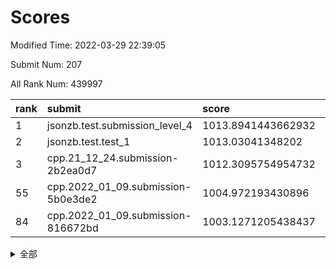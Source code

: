 # Scores

Modified Time: 2022-03-29 22:39:05

Submit Num: 207

All Rank Num: 439997

| rank |               submit               |       score        |       sigma        | pk_num |
| :--- | :--------------------------------- | :----------------- | :----------------- | :----- |
| 1    | jsonzb.test.submission_level_4     | 1013.8941443662932 | 0.8568453351477907 | 8505   |
| 2    | jsonzb.test.test_1                 | 1013.03041348202   | 0.7937024089974613 | 8508   |
| 3    | cpp.21_12_24.submission-2b2ea0d7   | 1012.3095754954732 | 0.764176452747477  | 8506   |
| 55   | cpp.2022_01_09.submission-5b0e3de2 | 1004.972193430896  | 0.7335506898713856 | 8502   |
| 84   | cpp.2022_01_09.submission-816672bd | 1003.1271205438437 | 0.7019405503782759 | 8506   |


<details>
<summary>全部</summary>

| rank |                 submit                 |       score        |       sigma        | pk_num |
| :--- | :------------------------------------- | :----------------- | :----------------- | :----- |
| 1    | jsonzb.test.submission_level_4         | 1013.8941443662932 | 0.8568453351477907 | 8505   |
| 2    | jsonzb.test.test_1                     | 1013.03041348202   | 0.7937024089974613 | 8508   |
| 3    | cpp.21_12_24.submission-2b2ea0d7       | 1012.3095754954732 | 0.764176452747477  | 8506   |
| 4    | gobigger.level_3.submission_level_3_42 | 1011.9381076566377 | 0.7792141006917126 | 8498   |
| 5    | gobigger.level_3.submission_level_3_18 | 1011.8613983567278 | 0.7789055916052036 | 8502   |
| 6    | gobigger.level_3.submission_level_3_22 | 1011.7553006751854 | 0.7970712810286519 | 8498   |
| 7    | gobigger.level_3.submission_level_3_31 | 1011.5337550656236 | 0.7759045241990127 | 8501   |
| 8    | gobigger.level_3.submission_level_3_10 | 1011.2843687794226 | 0.781105977826851  | 8504   |
| 9    | gobigger.level_3.submission_level_3_34 | 1011.2017475619201 | 0.7775918082794075 | 8504   |
| 10   | gobigger.level_3.submission_level_3_8  | 1011.1587455558439 | 0.788083782667558  | 8502   |
| 11   | gobigger.level_3.submission_level_3_1  | 1010.9434834651058 | 0.7564740169744884 | 8502   |
| 12   | gobigger.level_3.submission_level_3_2  | 1010.8236787163793 | 0.7338865812407791 | 8501   |
| 13   | gobigger.level_3.submission_level_3_33 | 1010.7877785677781 | 0.7694916165221944 | 8501   |
| 14   | gobigger.level_3.submission_level_3_14 | 1010.623840538761  | 0.7769366707235595 | 8510   |
| 15   | gobigger.level_3.submission_level_3_15 | 1010.5684809875534 | 0.7881005019610805 | 8506   |
| 16   | gobigger.level_3.submission_level_3_37 | 1010.5456014350126 | 0.7457689014993876 | 8505   |
| 17   | gobigger.level_3.submission_level_3_19 | 1010.5089691037693 | 0.7861180726177533 | 8505   |
| 18   | gobigger.level_3.submission_level_3_26 | 1010.4853008797106 | 0.7541168532554855 | 8505   |
| 19   | gobigger.level_3.submission_level_3_0  | 1010.4657986294635 | 0.7791530705224484 | 8504   |
| 20   | gobigger.level_3.submission_level_3_16 | 1010.2804272199841 | 0.7608144294254929 | 8501   |
| 21   | gobigger.level_3.submission_level_3_3  | 1010.2773169289147 | 0.7706895832354705 | 8501   |
| 22   | gobigger.level_3.submission_level_3_23 | 1010.1702614394693 | 0.7577803194058047 | 8503   |
| 23   | gobigger.level_3.submission_level_3_35 | 1010.1102826952127 | 0.7342969719893858 | 8501   |
| 24   | gobigger.level_3.submission_level_3_6  | 1010.069759216311  | 0.7774908734686314 | 8506   |
| 25   | gobigger.level_3.submission_level_3_28 | 1010.040781916351  | 0.7671723469093514 | 8504   |
| 26   | gobigger.level_3.submission_level_3_40 | 1010.0143895278734 | 0.757806584147587  | 8499   |
| 27   | gobigger.level_3.submission_level_3_27 | 1009.9550525393256 | 0.7491068716274795 | 8504   |
| 28   | gobigger.level_3.submission_level_3_44 | 1009.88964918969   | 0.752328336568696  | 8504   |
| 29   | gobigger.level_3.submission_level_3_12 | 1009.8686880580343 | 0.7750979010171976 | 8502   |
| 30   | gobigger.level_3.submission_level_3_39 | 1009.814796162984  | 0.7572574998943303 | 8503   |
| 31   | gobigger.level_3.submission_level_3_46 | 1009.768239952679  | 0.7812846599592677 | 8501   |
| 32   | gobigger.level_3.submission_level_3_29 | 1009.746629161516  | 0.7590811753885778 | 8501   |
| 33   | gobigger.level_3.submission_level_3_17 | 1009.7308840379452 | 0.7443855615604433 | 8504   |
| 34   | gobigger.level_3.submission_level_3_13 | 1009.7075960143746 | 0.7800540552239111 | 8500   |
| 35   | gobigger.level_3.submission_level_3_47 | 1009.7037330881706 | 0.7596390353246012 | 8502   |
| 36   | gobigger.level_3.submission_level_3_41 | 1009.6175158075631 | 0.7482866273134767 | 8503   |
| 37   | gobigger.level_3.submission_level_3_43 | 1009.6054278197248 | 0.7757156414604902 | 8504   |
| 38   | gobigger.level_3.submission_level_3_7  | 1009.5712204709502 | 0.7422205752555457 | 8506   |
| 39   | gobigger.level_3.submission_level_3_48 | 1009.5616086112813 | 0.733302613153909  | 8500   |
| 40   | gobigger.level_3.submission_level_3_24 | 1009.5490506232883 | 0.7302245764564774 | 8505   |
| 41   | gobigger.level_3.submission_level_3_9  | 1009.4983881998585 | 0.7588393029999958 | 8503   |
| 42   | gobigger.level_3.submission_level_3_21 | 1009.1780008692    | 0.7422135471865091 | 8506   |
| 43   | gobigger.level_3.submission_level_3_11 | 1009.1589496105481 | 0.7390330050353495 | 8503   |
| 44   | gobigger.level_3.submission_level_3_20 | 1009.1570743959264 | 0.751303353644903  | 8500   |
| 45   | gobigger.level_3.submission_level_3_25 | 1009.1093076982007 | 0.7460439763115769 | 8501   |
| 46   | gobigger.level_3.submission_level_3_4  | 1008.965241154356  | 0.7589718347141854 | 8503   |
| 47   | gobigger.level_3.submission_level_3_5  | 1008.9175742832861 | 0.7372716499288463 | 8502   |
| 48   | gobigger.level_3.submission_level_3_36 | 1008.8832785641517 | 0.7446410920801941 | 8499   |
| 49   | gobigger.level_3.submission_level_3_49 | 1008.798362227647  | 0.7527894089597724 | 8502   |
| 50   | gobigger.level_3.submission_level_3_45 | 1008.7943598129775 | 0.7361592539526598 | 8497   |
| 51   | gobigger.level_3.submission_level_3_30 | 1008.3295294530134 | 0.7501340441100081 | 8500   |
| 52   | gobigger.level_3.submission_level_3_38 | 1008.2029045735471 | 0.7670636232312257 | 8502   |
| 53   | gobigger.level_3.submission_level_3_32 | 1008.1892124888002 | 0.7360717758648609 | 8503   |
| 54   | gobigger.level_1.submission_level_1_41 | 1005.3015155672966 | 0.7192419814756953 | 8499   |
| 55   | cpp.2022_01_09.submission-5b0e3de2     | 1004.972193430896  | 0.7335506898713856 | 8502   |
| 56   | gobigger.level_1.submission_level_1_14 | 1004.8627112207873 | 0.7108557394796461 | 8506   |
| 57   | gobigger.level_1.submission_level_1_49 | 1004.4700863197933 | 0.7130428569068761 | 8503   |
| 58   | gobigger.level_1.submission_level_1_43 | 1004.1969433520474 | 0.715797004680553  | 8508   |
| 59   | gobigger.level_1.submission_level_1_1  | 1004.1135733387615 | 0.7218982386208145 | 8500   |
| 60   | gobigger.level_1.submission_level_1_17 | 1003.9970219035051 | 0.71320643702324   | 8501   |
| 61   | gobigger.level_1.submission_level_1_42 | 1003.9569000127815 | 0.724276965261822  | 8500   |
| 62   | gobigger.level_1.submission_level_1_24 | 1003.8822816443416 | 0.7241603616991237 | 8504   |
| 63   | gobigger.level_1.submission_level_1_32 | 1003.7346101868202 | 0.7185801772353383 | 8504   |
| 64   | gobigger.level_1.submission_level_1_10 | 1003.7050796309995 | 0.7179634566220515 | 8502   |
| 65   | gobigger.level_1.submission_level_1_31 | 1003.6955086430768 | 0.7087970855696621 | 8503   |
| 66   | gobigger.level_1.submission_level_1_12 | 1003.6828757818946 | 0.7237622292393323 | 8499   |
| 67   | gobigger.level_1.submission_level_1_36 | 1003.6443384399792 | 0.72266672078963   | 8502   |
| 68   | gobigger.level_1.submission_level_1_13 | 1003.6390252673457 | 0.7127804878560351 | 8500   |
| 69   | gobigger.level_1.submission_level_1_35 | 1003.573983472399  | 0.7246449146457017 | 8505   |
| 70   | gobigger.level_1.submission_level_1_26 | 1003.5672280570891 | 0.7131928569775992 | 8502   |
| 71   | gobigger.level_1.submission_level_1_0  | 1003.5671409520498 | 0.7172578500775443 | 8501   |
| 72   | gobigger.level_1.submission_level_1_38 | 1003.55279114926   | 0.7115761545089734 | 8505   |
| 73   | gobigger.level_1.submission_level_1_48 | 1003.5499329766119 | 0.7154517130314303 | 8503   |
| 74   | gobigger.level_1.submission_level_1_6  | 1003.4632057170004 | 0.715151330188844  | 8504   |
| 75   | gobigger.level_1.submission_level_1_5  | 1003.4291556401772 | 0.7182721552158224 | 8502   |
| 76   | gobigger.level_1.submission_level_1_8  | 1003.3669217706321 | 0.7162373097064105 | 8501   |
| 77   | gobigger.level_1.submission_level_1_2  | 1003.3314300786046 | 0.7056585131098847 | 8504   |
| 78   | gobigger.level_1.submission_level_1_23 | 1003.30835038468   | 0.7239161165019038 | 8505   |
| 79   | gobigger.level_1.submission_level_1_15 | 1003.3064344536659 | 0.7046440513799579 | 8499   |
| 80   | gobigger.level_1.submission_level_1_4  | 1003.2769742353191 | 0.7232226533936607 | 8505   |
| 81   | gobigger.level_1.submission_level_1_18 | 1003.2144005607596 | 0.7099015585759287 | 8500   |
| 82   | gobigger.level_1.submission_level_1_27 | 1003.2027794759114 | 0.7203607387681615 | 8500   |
| 83   | gobigger.level_1.submission_level_1_16 | 1003.1455731574159 | 0.7160834913811517 | 8502   |
| 84   | cpp.2022_01_09.submission-816672bd     | 1003.1271205438437 | 0.7019405503782759 | 8506   |
| 85   | gobigger.level_1.submission_level_1_46 | 1003.1241462347648 | 0.7118080883119671 | 8497   |
| 86   | gobigger.level_1.submission_level_1_11 | 1003.0834360788514 | 0.7078693677613614 | 8494   |
| 87   | gobigger.level_1.submission_level_1_45 | 1003.0099935614644 | 0.7225251885773719 | 8508   |
| 88   | gobigger.level_1.submission_level_1_37 | 1002.9510908038775 | 0.7125098463469072 | 8500   |
| 89   | gobigger.level_1.submission_level_1_40 | 1002.8751458303997 | 0.7252526582163347 | 8504   |
| 90   | gobigger.level_1.submission_level_1_21 | 1002.8399858827956 | 0.7062673957050658 | 8499   |
| 91   | gobigger.level_1.submission_level_1_34 | 1002.7933519532058 | 0.7040571755584302 | 8506   |
| 92   | gobigger.level_1.submission_level_1_33 | 1002.7191676556617 | 0.7120544626773379 | 8502   |
| 93   | gobigger.level_1.submission_level_1_20 | 1002.7012891626446 | 0.7116667269982115 | 8501   |
| 94   | gobigger.level_1.submission_level_1_44 | 1002.6192368095634 | 0.7027049465945943 | 8505   |
| 95   | gobigger.level_1.submission_level_1_28 | 1002.5770489730169 | 0.713124309823693  | 8503   |
| 96   | gobigger.level_1.submission_level_1_39 | 1002.4649210169689 | 0.7193701865642278 | 8502   |
| 97   | gobigger.level_1.submission_level_1_30 | 1002.4576321520397 | 0.7070902715198266 | 8495   |
| 98   | gobigger.level_1.submission_level_1_29 | 1002.2632236697317 | 0.7127454444110367 | 8499   |
| 99   | gobigger.level_1.submission_level_1_7  | 1002.2162560876463 | 0.7052328632234534 | 8502   |
| 100  | gobigger.level_1.submission_level_1_25 | 1001.9758048848805 | 0.7075112620852853 | 8502   |
| 101  | gobigger.level_1.submission_level_1_22 | 1001.9586081704211 | 0.7060517373479506 | 8497   |
| 102  | gobigger.level_1.submission_level_1_47 | 1001.8947850398083 | 0.7165652820589137 | 8506   |
| 103  | gobigger.level_1.submission_level_1_9  | 1001.7536823532278 | 0.7134769879560393 | 8503   |
| 104  | gobigger.level_1.submission_level_1_3  | 1001.4224139131209 | 0.716596968533828  | 8505   |
| 105  | gobigger.level_1.submission_level_1_19 | 1001.3591340726153 | 0.7073582643047379 | 8500   |
| 106  | gobigger.random.submission_random_6    | 998.223186506183   | 0.7119195910178407 | 8498   |
| 107  | gobigger.random.submission_random_39   | 997.9190103427435  | 0.6982308133635781 | 8506   |
| 108  | gobigger.random.submission_random_37   | 997.633124241956   | 0.693004379330167  | 8502   |
| 109  | gobigger.random.submission_random_27   | 997.4027594105307  | 0.7053949869651631 | 8502   |
| 110  | gobigger.random.submission_random_29   | 997.2208681354406  | 0.6950305551787556 | 8507   |
| 111  | gobigger.random.submission_random_36   | 997.1838405681755  | 0.7221303267263962 | 8504   |
| 112  | gobigger.random.submission_random_4    | 997.0427939921681  | 0.713232388148087  | 8498   |
| 113  | gobigger.random.submission_random_19   | 996.9670952782177  | 0.7015915924500713 | 8504   |
| 114  | gobigger.random.submission_random_41   | 996.9218440006945  | 0.7106215553438071 | 8508   |
| 115  | gobigger.random.submission_random_42   | 996.9087788368748  | 0.7079750524006333 | 8502   |
| 116  | gobigger.random.submission_random_47   | 996.8390694945339  | 0.7185684597958517 | 8504   |
| 117  | gobigger.random.submission_random_0    | 996.4728258418154  | 0.7192988362495372 | 8503   |
| 118  | gobigger.random.submission_random_20   | 996.3552463761072  | 0.701639818175736  | 8504   |
| 119  | gobigger.random.submission_random_46   | 996.290023378266   | 0.6966734074243043 | 8499   |
| 120  | gobigger.random.submission_random_44   | 996.2764711638841  | 0.7149819651102064 | 8504   |
| 121  | gobigger.random.submission_random_32   | 996.2589034361766  | 0.7165848031616457 | 8506   |
| 122  | gobigger.random.submission_random_26   | 996.2116553321312  | 0.7176500871698449 | 8496   |
| 123  | gobigger.random.submission_random_23   | 996.2106528301921  | 0.7069027481141219 | 8502   |
| 124  | gobigger.random.submission_random_9    | 996.1827710564525  | 0.708809643615658  | 8496   |
| 125  | gobigger.random.submission_random_45   | 996.146245180088   | 0.7049060111162521 | 8499   |
| 126  | gobigger.random.submission_random_40   | 996.1197759565076  | 0.7154076681693206 | 8503   |
| 127  | gobigger.random.submission_random_35   | 996.0978307747163  | 0.717038283491404  | 8502   |
| 128  | gobigger.random.submission_random_34   | 996.0609051887856  | 0.7056955121378985 | 8497   |
| 129  | gobigger.random.submission_random_12   | 996.0270966726589  | 0.7066499590662341 | 8505   |
| 130  | gobigger.random.submission_random_3    | 996.0079613454835  | 0.7189307776355434 | 8505   |
| 131  | gobigger.random.submission_random_43   | 996.002375769881   | 0.7217199185335343 | 8504   |
| 132  | gobigger.random.submission_random_38   | 996.0002438823377  | 0.7243857727747619 | 8506   |
| 133  | gobigger.random.submission_random_18   | 995.9868919445564  | 0.69707815533013   | 8503   |
| 134  | gobigger.random.submission_random_49   | 995.9612107492316  | 0.7150911531947124 | 8495   |
| 135  | gobigger.random.submission_random_22   | 995.9419231641778  | 0.7049723646848097 | 8499   |
| 136  | gobigger.random.submission_random_15   | 995.8887334641873  | 0.7146721696900351 | 8505   |
| 137  | gobigger.random.submission_random_24   | 995.8106359202384  | 0.7058470897628859 | 8502   |
| 138  | gobigger.random.submission_random_25   | 995.7337405780123  | 0.7063726403538301 | 8496   |
| 139  | gobigger.random.submission_random_21   | 995.6932333622253  | 0.7114110251706294 | 8503   |
| 140  | gobigger.random.submission_random_31   | 995.6308010068     | 0.7251670425030015 | 8501   |
| 141  | gobigger.random.submission_random_11   | 995.61728766431    | 0.7131044489627576 | 8504   |
| 142  | gobigger.random.submission_random_10   | 995.5192379498316  | 0.7205804387723718 | 8507   |
| 143  | gobigger.random.submission_random_5    | 995.4215341204297  | 0.7086591157868168 | 8506   |
| 144  | gobigger.random.submission_random_16   | 995.3929034920078  | 0.7097321375203453 | 8504   |
| 145  | gobigger.random.submission_random_48   | 995.3736416930464  | 0.73643409792503   | 8504   |
| 146  | gobigger.random.submission_random_28   | 995.3163928353629  | 0.7070406239943002 | 8503   |
| 147  | gobigger.random.submission_random_8    | 995.2965609554647  | 0.7055406181207429 | 8504   |
| 148  | gobigger.random.submission_random_2    | 995.2964136522436  | 0.7221197180186895 | 8505   |
| 149  | gobigger.random.submission_random_7    | 995.198537188555   | 0.7011384179576867 | 8499   |
| 150  | gobigger.random.submission_random_14   | 995.1930854351492  | 0.7066458369747132 | 8503   |
| 151  | gobigger.random.submission_random_13   | 995.1504613035544  | 0.7085678071499392 | 8503   |
| 152  | gobigger.random.submission_random_33   | 995.074645629265   | 0.7029612658616154 | 8505   |
| 153  | gobigger.random.submission_random_1    | 994.9584867195935  | 0.706829366412221  | 8504   |
| 154  | gobigger.random.submission_random_17   | 994.8853670423064  | 0.7202629617657843 | 8501   |
| 155  | gobigger.random.submission_random_30   | 994.7874454137573  | 0.718902254940132  | 8500   |
| 156  | gobigger.level_2.submission_level_2_49 | 994.0517436683375  | 0.7211566355935514 | 8504   |
| 157  | gobigger.level_2.submission_level_2_12 | 993.7998073594252  | 0.7311284180467289 | 8504   |
| 158  | gobigger.level_2.submission_level_2_48 | 993.6542663698041  | 0.7444277380835663 | 8503   |
| 159  | gobigger.level_2.submission_level_2_8  | 993.5487102977016  | 0.7464906036923834 | 8500   |
| 160  | gobigger.level_2.submission_level_2_7  | 993.4656020270808  | 0.7456346897603578 | 8509   |
| 161  | gobigger.level_2.submission_level_2_21 | 993.2554111958194  | 0.734069145784212  | 8502   |
| 162  | gobigger.level_2.submission_level_2_34 | 993.2417571899927  | 0.7436942872794716 | 8504   |
| 163  | gobigger.level_2.submission_level_2_39 | 993.1919346932218  | 0.7353375679283749 | 8503   |
| 164  | gobigger.level_2.submission_level_2_43 | 993.0958447430688  | 0.7240009690185862 | 8507   |
| 165  | gobigger.level_2.submission_level_2_42 | 992.9502310433002  | 0.7314693006849952 | 8502   |
| 166  | gobigger.level_2.submission_level_2_44 | 992.8919278161775  | 0.7325325756601998 | 8500   |
| 167  | gobigger.level_2.submission_level_2_4  | 992.8666584587072  | 0.7369511433341018 | 8503   |
| 168  | gobigger.level_2.submission_level_2_32 | 992.7448004931205  | 0.7328453462742649 | 8505   |
| 169  | gobigger.level_2.submission_level_2_31 | 992.729837603256   | 0.7174764446780225 | 8498   |
| 170  | gobigger.level_2.submission_level_2_26 | 992.6862787534886  | 0.7298334368481971 | 8504   |
| 171  | gobigger.level_2.submission_level_2_41 | 992.6158951284132  | 0.7399463324802026 | 8504   |
| 172  | gobigger.level_2.submission_level_2_23 | 992.5590466137343  | 0.7373049117523249 | 8501   |
| 173  | gobigger.level_2.submission_level_2_36 | 992.5469585283997  | 0.7425517062371315 | 8503   |
| 174  | gobigger.level_2.submission_level_2_30 | 992.5370498454299  | 0.7457678559586687 | 8504   |
| 175  | gobigger.level_2.submission_level_2_22 | 992.4810352453992  | 0.7381090469539293 | 8495   |
| 176  | gobigger.level_2.submission_level_2_35 | 992.3533435536774  | 0.734452122841416  | 8502   |
| 177  | gobigger.level_2.submission_level_2_1  | 992.2244046779481  | 0.7275499936416018 | 8499   |
| 178  | gobigger.level_2.submission_level_2_25 | 992.2115882713564  | 0.745416395174974  | 8504   |
| 179  | gobigger.level_2.submission_level_2_20 | 992.1351786239726  | 0.7507079491535836 | 8506   |
| 180  | gobigger.level_2.submission_level_2_38 | 992.1207156402439  | 0.7552634732389449 | 8506   |
| 181  | gobigger.level_2.submission_level_2_9  | 992.1110473558484  | 0.7491867407122506 | 8497   |
| 182  | gobigger.level_2.submission_level_2_3  | 992.0831427723577  | 0.7375574208025844 | 8503   |
| 183  | gobigger.level_2.submission_level_2_46 | 992.055132149574   | 0.7480595020024912 | 8504   |
| 184  | gobigger.level_2.submission_level_2_10 | 992.0128004771217  | 0.7415294444006303 | 8503   |
| 185  | gobigger.level_2.submission_level_2_6  | 992.0083200541924  | 0.7363051339318161 | 8506   |
| 186  | gobigger.level_2.submission_level_2_13 | 991.9731471912572  | 0.7633917650201604 | 8500   |
| 187  | gobigger.level_2.submission_level_2_15 | 991.9317484505541  | 0.766229417561237  | 8499   |
| 188  | gobigger.level_2.submission_level_2_29 | 991.9073565937179  | 0.7551147259147171 | 8503   |
| 189  | gobigger.level_2.submission_level_2_27 | 991.8706991933356  | 0.735269374102921  | 8503   |
| 190  | gobigger.level_2.submission_level_2_17 | 991.8683986175325  | 0.7635665222527751 | 8498   |
| 191  | gobigger.level_2.submission_level_2_45 | 991.8393699972681  | 0.7444135123642759 | 8499   |
| 192  | gobigger.level_2.submission_level_2_5  | 991.7989615024362  | 0.7362601278014922 | 8502   |
| 193  | gobigger.level_2.submission_level_2_19 | 991.7436085753795  | 0.772572254115917  | 8501   |
| 194  | gobigger.level_2.submission_level_2_2  | 991.7207635538344  | 0.7271862220682648 | 8500   |
| 195  | gobigger.level_2.submission_level_2_40 | 991.6960175533669  | 0.7456748089201191 | 8498   |
| 196  | gobigger.level_2.submission_level_2_14 | 991.5945172660579  | 0.7490222347848834 | 8499   |
| 197  | gobigger.level_2.submission_level_2_0  | 991.5594867851441  | 0.7471702095334025 | 8501   |
| 198  | gobigger.level_2.submission_level_2_37 | 991.4191451429404  | 0.7761105310747766 | 8503   |
| 199  | gobigger.level_2.submission_level_2_18 | 991.3072655936136  | 0.7602521831353178 | 8504   |
| 200  | gobigger.level_2.submission_level_2_24 | 991.167949555969   | 0.7709627941715667 | 8502   |
| 201  | gobigger.level_2.submission_level_2_16 | 991.080935007072   | 0.7654580996317009 | 8502   |
| 202  | gobigger.level_2.submission_level_2_33 | 990.931017984473   | 0.7514387909412896 | 8499   |
| 203  | gobigger.level_2.submission_level_2_11 | 990.8495115960234  | 0.7602865017811478 | 8500   |
| 204  | gobigger.level_2.submission_level_2_28 | 990.7319342210996  | 0.7586422666497328 | 8509   |
| 205  | gobigger.level_2.submission_level_2_47 | 990.3902154517335  | 0.7642174311669554 | 8503   |
| 206  | gobigger.none.submission_none_0        | 977.7222183152563  | 1.2746659885762541 | 8506   |
| 207  | gobigger.none.submission_none_1        | 975.9120891349413  | 1.4442182419592389 | 8504   |

</details>